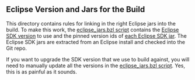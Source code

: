 ## Eclipse Version and Jars for the Build

This directory contains rules for linking in the right Eclipse jars into the build.
To make this work, the [eclipse_jars.bzl script](eclipse_jars.bzl) contains the [Eclipse SDK version](eclipse_jars.bzl#L24) to use and
 the pinned version ids of [each Eclipse SDK jar](eclipse_jars.bzl#L32).
The Eclipse SDK jars are extracted from an Eclipse install and checked into the Git repo.

If you want to upgrade the SDK version that we use to build against, you will need to manually
  update all the versions in the [eclipse_jars.bzl script](eclipse_jars.bzl).
Yes, this is as painful as it sounds.
